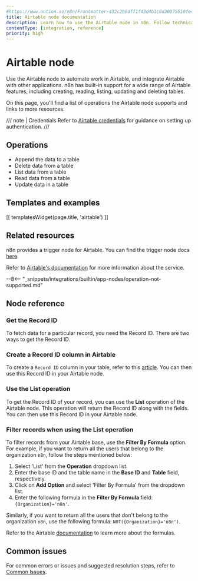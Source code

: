 ```yaml
---
#https://www.notion.so/n8n/Frontmatter-432c2b8dff1f43d4b1c8d20075510fe4
title: Airtable node documentation
description: Learn how to use the Airtable node in n8n. Follow technical documentation to integrate Airtable node into your workflows.
contentType: [integration, reference]
priority: high
---
```


# Airtable node

Use the Airtable node to automate work in Airtable, and integrate Airtable with other applications. n8n has built-in support for a wide range of Airtable features, including creating, reading, listing, updating and deleting tables.

On this page, you'll find a list of operations the Airtable node supports and links to more resources.

/// note | Credentials
Refer to [Airtable credentials](/integrations/builtin/credentials/airtable.md) for guidance on setting up authentication. 
///

## Operations

* Append the data to a table
* Delete data from a table
* List data from a table
* Read data from a table
* Update data in a table

## Templates and examples

<!-- see https://www.notion.so/n8n/Pull-in-templates-for-the-integrations-pages-37c716837b804d30a33b47475f6e3780 -->
[[ templatesWidget(page.title, 'airtable') ]]

## Related resources

n8n provides a trigger node for Airtable. You can find the trigger node docs [here](/integrations/builtin/trigger-nodes/n8n-nodes-base.airtabletrigger.md).

Refer to [Airtable's documentation](https://airtable.com/developers/web/api/introduction) for more information about the service.

--8<-- "_snippets/integrations/builtin/app-nodes/operation-not-supported.md"


## Node reference

### Get the Record ID

To fetch data for a particular record, you need the Record ID. There are two ways to get the Record ID.

### Create a Record ID column in Airtable

To create a `Record ID` column in your table, refer to this [article](https://support.airtable.com/docs/finding-airtable-ids). You can then use this Record ID in your Airtable node.

### Use the List operation

To get the Record ID of your record, you can use the **List** operation of the Airtable node. This operation will return the Record ID along with the fields. You can then use this Record ID in your Airtable node.

### Filter records when using the List operation

To filter records from your Airtable base, use the **Filter By Formula** option. For example, if you want to return all the users that belong to the organization `n8n`, follow the steps mentioned below:

1. Select 'List' from the **Operation** dropdown list.
2. Enter the base ID and the table name in the **Base ID** and **Table** field, respectively.
3. Click on **Add Option** and select 'Filter By Formula' from the dropdown list.
4. Enter the following formula in the **Filter By Formula** field: `{Organization}='n8n'`.

Similarly, if you want to return all the users that don't belong to the organization `n8n`, use the following formula: `NOT({Organization}='n8n')`.

Refer to the Airtable [documentation](https://support.airtable.com/hc/en-us/articles/203255215-Formula-Field-Reference) to learn more about the formulas.

## Common issues

For common errors or issues and suggested resolution steps, refer to [Common Issues](/integrations/builtin/app-nodes/n8n-nodes-base.airtable/common-issues.md).
